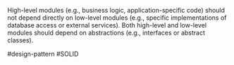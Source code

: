 High-level modules (e.g., business logic, application-specific code) should not depend directly on low-level modules (e.g., specific implementations of database access or external services). Both high-level and low-level modules should depend on abstractions (e.g., interfaces or abstract classes).

#design-pattern #SOLID 